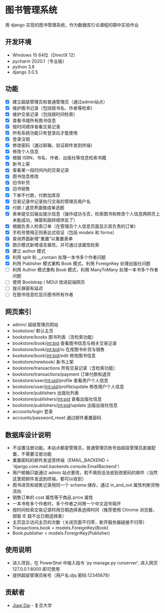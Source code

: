 # 图书管理系统

用 django 实现的图书管理系统，作为数据库引论课程的期中实验作业

## 开发环境

- Windows 10 64位（DirectX 12）
- pycharm 2020.1（专业版）
- python 3.8
- django 3.0.5

## 功能

- [x] 建立超级管理员和普通管理员（通过admin站点）
- [x] 维护图书记录（包括按书名、作者等检索）
- [x] 维护交易记录（包括按时间检索）
- [x] 查看书城所有图书信息
- [x] 按时间顺序查看交易记录
- [x] 所有系统功能只有登录后才能使用
- [x] 登录注销
- [x] 修改密码（通过邮箱，验证邮件发到终端）
- [x] 修改个人信息
- [x] 根据 ISBN、书名、作者、出版社等信息检索书籍
- [x] 新书上架
- [x] 查看某一段时间内的交易记录
- [x] 图书信息修改
- [x] 旧书补货
- [x] 旧书销售
- [x] 下单不付款，付款加库存
- [x] 交易记录中记录执行交易的管理员用户名
- [x] 付款 / 退货界面做成单选题
- [x] 表单提交后输出提示信息（操作成功与否，检索图书和修改个人信息两网页上未能成功，弹窗和跳转顺序反了）
- [x] 根据负责人检索订单（在管理员个人信息页面显示其负责的订单）
- [x] 手机号使用正则表达式验证（包括 models 和 forms）
- [x] 查询界面新增“重置”以重置表单
- [x] 图示模式新增语言属性，并可通过该属性检索
- [x] 建立 author 模式
- [x] 利用 split 和 __contain 处理一本书多个作者问题
- [x] 利用 Publisher 模式重构 Book 模式，利用 ForeignKey 处理出版社问题
- [ ] 利用 Author 模式重构 Book 模式，利用 ManyToMany 处理一本书多个作者问题
- [ ] 使用 Bootstrap / MDUI 改进前端网页
- [ ] 提示弹窗有延迟
- [ ] 在图书信息栏显示图书所有作者

## 网页索引

- admin/ 超级管理员网站
- bookstore/ 默认主页
- bookstore/books 图书列表（含检索功能）
- bookstore/book/<int:bid> 查看图书信息与相关交易记录
- bookstore/book/<int:bid>/io 在库图书补货与销售
- bookstore/book/<int:bid>/edit 修改图书信息
- bookstore/newbook/ 新书上架
- bookstore/transactions 所有交易记录（含检索功能）
- bookstore/transactions/payment 订单付款和退货
- bookstore/user/<int:uid>/profile 查看用户个人信息
- bookstore/user/<int:uid>/profile/update 修改用户个人信息
- bookstore/publishers 出版社列表
- bookstore/publishers/<int:pid> 查看出版社信息
- bookstore/publishers/<int:pid>/update 出版出版社信息
- accounts/login 登录
- accounts/password_reset 通过邮件重置密码

## 数据库设计说明

- 不设置注册功能。本站点都是管理员，普通管理员账号由超级管理员直接配置，不需要注册功能
- 重置密码的邮件发送至终端（EMAIL_BACKEND = 'django.core.mail.backends.console.EmailBackend'）
- 用户邮箱只能通过 admin 站点更改，若不填则没法收到改密码的邮件（当然这里把邮件发送到终端，都可以收到）
- 图书进货和销售记录用同一个 schema 储存，通过 in_and_out 属性判断货物流向
- 销售订单的 cost 属性等于商品 price 属性
- 一本书有多个作者时，多个作者之间用一个中文逗号隔开
- 按时间检索交易记录时用日期选择表选择时间（推荐使用 Chrome 浏览器，弱智 IE 跳不出日期选择表）
- 主页显示访问主页的次数（关闭页面不归零，断开服务器链接不归零）
- Transactions.book = models.ForeignKey(Book)
- Book.publisher = models.ForeignKey(Publisher)

## 使用说明

- 进入项目，在 PowerShel 中输入指令 'py manage.py runserver', 进入网页 127.0.0.1:8000 即可使用
- 提供超级管理员账号（用户名:djq 密码:12345678）

## 贡献者

- [Jiaqi Dai](https://github.com/jqdai) - 复旦大学
